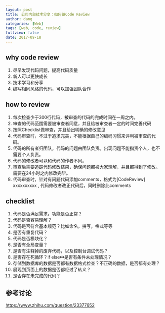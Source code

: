 ```yaml
---
layout: post
title: 公司内部技术分享：如何做Code Review
author: dang
categories: [Web]
tags: [web, code, review]
fullview: false
date: 2017-09-18
---
```


## why code review

1. 尽早发现代码问题，提高代码质量
2. 新人可以更快成长
3. 技术学习和分享
4. 编写相同风格的代码，可以加强团队合作
<!-- more -->

## how to review
1. 每次检查少于300行代码，被审查的代码的完成时间在一周之内。
2. 审查的代码范围需要被审查者同意，并且给被审查者一定的时间完善代码
3. 按照Checklist做审查，并且给出明确的修改意见
4. 代码审查时，不过于追求完美，不能根据自己的编码习惯来评判被审查的代码。
5. 代码的所有者归团队，代码的问题由团队负责。出现问题不能指责个人，也不需要个人负责。
6. 代码的修改者可以和代码的作者不同。
5. 审查后需要追踪代码修改结果，确保问题都被大家理解，并且都得到了修改。需要在24小时之内修改完毕。
6. 代码审查时，针对有问题代码添加comments，格式为[CodeReview] xxxxxxxxxx , 代码修改者改正代码后，同时删除此comments

## checklist
1. 代码是否满足需求，功能是否正常？
2. 代码是否容易理解？
3. 代码是否符合基本规范？比如命名，拼写，格式等等
4. 是否有重复代码？
5. 代码是否模块化？
6. 是否有全局变量？
7. 是否有注释掉的废弃代码，以及控制台调试代码？
8. 是否存在死循环？if else中是否有条件未处理情况？
9. 存储到数据库的数据是否都有数据格式检查？不正确的数据，是否都有处理？
10. 展现到页面上的数据是否都经过了转义？
11. 是否存在未完成的代码？


## 参考讨论

https://www.zhihu.com/question/23377652
